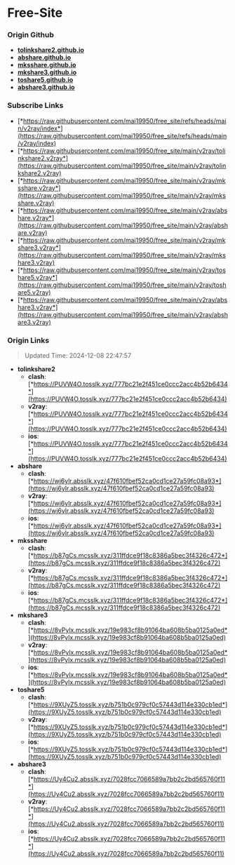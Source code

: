 # Free-Site

### Origin Github

- [**tolinkshare2.github.io**](https://github.com/tolinkshare2/tolinkshare2.github.io)
- [**abshare.github.io**](https://github.com/abshare/abshare.github.io)
- [**mksshare.github.io**](https://github.com/mksshare/mksshare.github.io)
- [**mkshare3.github.io**](https://github.com/mkshare3/mkshare3.github.io)
- [**toshare5.github.io**](https://github.com/toshare5/toshare5.github.io)
- [**abshare3.github.io**](https://github.com/abshare3/abshare3.github.io)

### Subscribe Links

- [*https://raw.githubusercontent.com/mai19950/free_site/refs/heads/main/v2ray/index*](https://raw.githubusercontent.com/mai19950/free_site/refs/heads/main/v2ray/index)
- [*https://raw.githubusercontent.com/mai19950/free_site/main/v2ray/tolinkshare2.v2ray*](https://raw.githubusercontent.com/mai19950/free_site/main/v2ray/tolinkshare2.v2ray)
- [*https://raw.githubusercontent.com/mai19950/free_site/main/v2ray/mksshare.v2ray*](https://raw.githubusercontent.com/mai19950/free_site/main/v2ray/mksshare.v2ray)
- [*https://raw.githubusercontent.com/mai19950/free_site/main/v2ray/abshare.v2ray*](https://raw.githubusercontent.com/mai19950/free_site/main/v2ray/abshare.v2ray)
- [*https://raw.githubusercontent.com/mai19950/free_site/main/v2ray/mkshare3.v2ray*](https://raw.githubusercontent.com/mai19950/free_site/main/v2ray/mkshare3.v2ray)
- [*https://raw.githubusercontent.com/mai19950/free_site/main/v2ray/toshare5.v2ray*](https://raw.githubusercontent.com/mai19950/free_site/main/v2ray/toshare5.v2ray)
- [*https://raw.githubusercontent.com/mai19950/free_site/main/v2ray/abshare3.v2ray*](https://raw.githubusercontent.com/mai19950/free_site/main/v2ray/abshare3.v2ray)

### Origin Links

> Updated Time: 2024-12-08 22:47:57

- **tolinkshare2**
  - **clash**: [*https://PUVW4O.tosslk.xyz/777bc21e2f451ce0ccc2acc4b52b6434*](https://PUVW4O.tosslk.xyz/777bc21e2f451ce0ccc2acc4b52b6434)
  - **v2ray**: [*https://PUVW4O.tosslk.xyz/777bc21e2f451ce0ccc2acc4b52b6434*](https://PUVW4O.tosslk.xyz/777bc21e2f451ce0ccc2acc4b52b6434)
  - **ios**: [*https://PUVW4O.tosslk.xyz/777bc21e2f451ce0ccc2acc4b52b6434*](https://PUVW4O.tosslk.xyz/777bc21e2f451ce0ccc2acc4b52b6434)
- **abshare**
  - **clash**: [*https://wj6ylr.absslk.xyz/47f610fbef52ca0cd1ce27a59fc08a93*](https://wj6ylr.absslk.xyz/47f610fbef52ca0cd1ce27a59fc08a93)
  - **v2ray**: [*https://wj6ylr.absslk.xyz/47f610fbef52ca0cd1ce27a59fc08a93*](https://wj6ylr.absslk.xyz/47f610fbef52ca0cd1ce27a59fc08a93)
  - **ios**: [*https://wj6ylr.absslk.xyz/47f610fbef52ca0cd1ce27a59fc08a93*](https://wj6ylr.absslk.xyz/47f610fbef52ca0cd1ce27a59fc08a93)
- **mksshare**
  - **clash**: [*https://b87gCs.mcsslk.xyz/311ffdce9f18c8386a5bec3f4326c472*](https://b87gCs.mcsslk.xyz/311ffdce9f18c8386a5bec3f4326c472)
  - **v2ray**: [*https://b87gCs.mcsslk.xyz/311ffdce9f18c8386a5bec3f4326c472*](https://b87gCs.mcsslk.xyz/311ffdce9f18c8386a5bec3f4326c472)
  - **ios**: [*https://b87gCs.mcsslk.xyz/311ffdce9f18c8386a5bec3f4326c472*](https://b87gCs.mcsslk.xyz/311ffdce9f18c8386a5bec3f4326c472)
- **mkshare3**
  - **clash**: [*https://8vPylx.mcsslk.xyz/19e983cf8b91064ba608b5ba0125a0ed*](https://8vPylx.mcsslk.xyz/19e983cf8b91064ba608b5ba0125a0ed)
  - **v2ray**: [*https://8vPylx.mcsslk.xyz/19e983cf8b91064ba608b5ba0125a0ed*](https://8vPylx.mcsslk.xyz/19e983cf8b91064ba608b5ba0125a0ed)
  - **ios**: [*https://8vPylx.mcsslk.xyz/19e983cf8b91064ba608b5ba0125a0ed*](https://8vPylx.mcsslk.xyz/19e983cf8b91064ba608b5ba0125a0ed)
- **toshare5**
  - **clash**: [*https://9XUyZ5.tosslk.xyz/b751b0c979cf0c57443d114e330cb1ed*](https://9XUyZ5.tosslk.xyz/b751b0c979cf0c57443d114e330cb1ed)
  - **v2ray**: [*https://9XUyZ5.tosslk.xyz/b751b0c979cf0c57443d114e330cb1ed*](https://9XUyZ5.tosslk.xyz/b751b0c979cf0c57443d114e330cb1ed)
  - **ios**: [*https://9XUyZ5.tosslk.xyz/b751b0c979cf0c57443d114e330cb1ed*](https://9XUyZ5.tosslk.xyz/b751b0c979cf0c57443d114e330cb1ed)
- **abshare3**
  - **clash**: [*https://Uy4Cu2.absslk.xyz/7028fcc7066589a7bb2c2bd565760f11*](https://Uy4Cu2.absslk.xyz/7028fcc7066589a7bb2c2bd565760f11)
  - **v2ray**: [*https://Uy4Cu2.absslk.xyz/7028fcc7066589a7bb2c2bd565760f11*](https://Uy4Cu2.absslk.xyz/7028fcc7066589a7bb2c2bd565760f11)
  - **ios**: [*https://Uy4Cu2.absslk.xyz/7028fcc7066589a7bb2c2bd565760f11*](https://Uy4Cu2.absslk.xyz/7028fcc7066589a7bb2c2bd565760f11)
